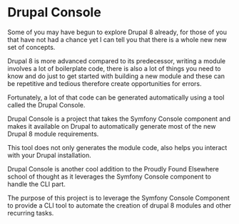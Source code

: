 # Drupal Console

Some of you may have begun to explore Drupal 8 already, for those of you that have not had a chance yet I can tell you that there is a whole new new set of concepts. 

Drupal 8 is more advanced compared to its predecessor, writing a module involves a lot of boilerplate code, there is also a lot of things you need to know and do just to get started with building a new module and these can be repetitive and tedious therefore create opportunities for errors. 

Fortunately, a lot of that code can be generated automatically using a tool called the Drupal Console. 

Drupal Console is a project that takes the Symfony Console component and makes it available on Drupal to automatically generate most of the new Drupal 8 module requirements.

This tool does not only generates the module code, also helps you interact with your Drupal installation.

Drupal Console is another cool addition to the Proudly Found Elsewhere school of thought as it leverages the Symfony Console component to handle the CLI part.

The purpose of this project is to leverage the Symfony Console Component to provide a CLI tool to automate the creation of drupal 8 modules and other recurring tasks.